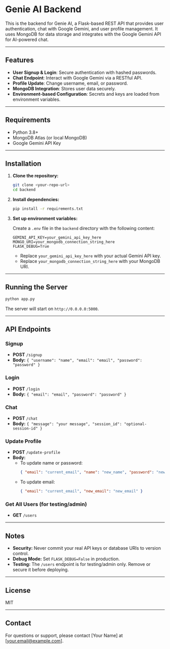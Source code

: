 # Genie AI Backend

This is the backend for Genie AI, a Flask-based REST API that provides user authentication, chat with Google Gemini, and user profile management. It uses MongoDB for data storage and integrates with the Google Gemini API for AI-powered chat.

---

## Features

- **User Signup & Login**: Secure authentication with hashed passwords.
- **Chat Endpoint**: Interact with Google Gemini via a RESTful API.
- **Profile Update**: Change username, email, or password.
- **MongoDB Integration**: Stores user data securely.
- **Environment-based Configuration**: Secrets and keys are loaded from environment variables.

---

## Requirements

- Python 3.8+
- MongoDB Atlas (or local MongoDB)
- Google Gemini API Key

---

## Installation

1. **Clone the repository:**

   ```bash
   git clone <your-repo-url>
   cd backend
   ```

2. **Install dependencies:**

   ```bash
   pip install -r requirements.txt
   ```

3. **Set up environment variables:**

   Create a `.env` file in the `backend` directory with the following content:

   ```
   GEMINI_API_KEY=your_gemini_api_key_here
   MONGO_URI=your_mongodb_connection_string_here
   FLASK_DEBUG=True
   ```

   - Replace `your_gemini_api_key_here` with your actual Gemini API key.
   - Replace `your_mongodb_connection_string_here` with your MongoDB URI.

---

## Running the Server

```bash
python app.py
```

The server will start on `http://0.0.0.0:5000`.

---

## API Endpoints

### Signup

- **POST** `/signup`
- **Body:** `{ "username": "name", "email": "email", "password": "password" }`

### Login

- **POST** `/login`
- **Body:** `{ "email": "email", "password": "password" }`

### Chat

- **POST** `/chat`
- **Body:** `{ "message": "your message", "session_id": "optional-session-id" }`

### Update Profile

- **POST** `/update-profile`
- **Body:**
  - To update name or password:
    ```json
    { "email": "current_email", "name": "new_name", "password": "new_password" }
    ```
  - To update email:
    ```json
    { "email": "current_email", "new_email": "new_email" }
    ```

### Get All Users (for testing/admin)

- **GET** `/users`

---

## Notes

- **Security:** Never commit your real API keys or database URIs to version control.
- **Debug Mode:** Set `FLASK_DEBUG=False` in production.
- **Testing:** The `/users` endpoint is for testing/admin only. Remove or secure it before deploying.

---

## License

MIT

---

## Contact

For questions or support, please contact [Your Name] at [your.email@example.com].
